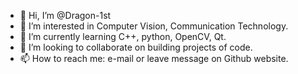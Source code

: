 - 👋 Hi, I’m @Dragon-1st
- 👀 I’m interested in Computer Vision, Communication Technology.
- 🌱 I’m currently learning C++, python, OpenCV, Qt.
- 💞️ I’m looking to collaborate on building projects of code.
- 📫 How to reach me: e-mail or leave message on Github website.

<!---
Dragon-1st/Dragon-1st is a ✨ special ✨ repository because its `README.md` (this file) appears on your GitHub profile.
You can click the Preview link to take a look at your changes.
--->
